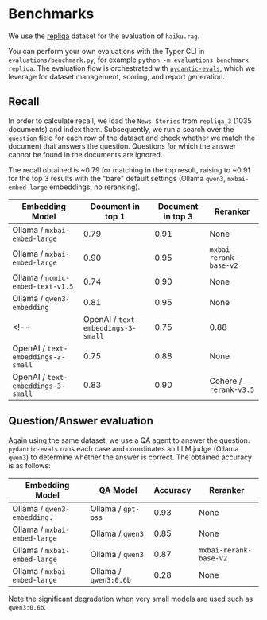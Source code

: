 # Benchmarks

We use the [repliqa](https://huggingface.co/datasets/ServiceNow/repliqa) dataset for the evaluation of `haiku.rag`.

You can perform your own evaluations with the Typer CLI in
`evaluations/benchmark.py`, for example `python -m evaluations.benchmark repliqa`.
The evaluation flow is orchestrated with
[`pydantic-evals`](https://github.com/pydantic/pydantic-ai/tree/main/libs/pydantic-evals),
which we leverage for dataset management, scoring, and report generation.

## Recall

In order to calculate recall, we load the `News Stories` from `repliqa_3` (1035 documents) and index them. Subsequently, we run a search over the `question` field for each row of the dataset and check whether we match the document that answers the question. Questions for which the answer cannot be found in the documents are ignored.


The recall obtained is ~0.79 for matching in the top result, raising to ~0.91 for the top 3 results with the "bare" default settings (Ollama `qwen3`, `mxbai-embed-large` embeddings, no reranking).

| Embedding Model                       | Document in top 1 | Document in top 3 | Reranker               |
|---------------------------------------|-------------------|-------------------|------------------------|
| Ollama / `mxbai-embed-large`          | 0.79              | 0.91              | None                   |
| Ollama / `mxbai-embed-large`          | 0.90              | 0.95              | `mxbai-rerank-base-v2` |
| Ollama / `nomic-embed-text-v1.5`      | 0.74              | 0.90              | None                   |
| Ollama / `qwen3-embedding`            | 0.81              | 0.95              | None                   |
<!-- | OpenAI / `text-embeddings-3-small`    | 0.75              | 0.88              | None                   |
| OpenAI / `text-embeddings-3-small`    | 0.75              | 0.88              | None                   |
| OpenAI / `text-embeddings-3-small`    | 0.83              | 0.90              | Cohere / `rerank-v3.5` | -->

## Question/Answer evaluation

Again using the same dataset, we use a QA agent to answer the question.
`pydantic-evals` runs each case and coordinates an LLM judge (Ollama `qwen3`) to
determine whether the answer is correct. The obtained accuracy is as follows:

| Embedding Model                    | QA Model                          | Accuracy  | Reranker               |
|------------------------------------|-----------------------------------|-----------|------------------------|
| Ollama / `qwen3-embedding. `       | Ollama / `gpt-oss`                | 0.93      | None                   |
| Ollama / `mxbai-embed-large`       | Ollama / `qwen3`                  | 0.85      | None                   |
| Ollama / `mxbai-embed-large`       | Ollama / `qwen3`                  | 0.87      | `mxbai-rerank-base-v2` |
| Ollama / `mxbai-embed-large`       | Ollama / `qwen3:0.6b`             | 0.28      | None                   |

Note the significant degradation when very small models are used such as `qwen3:0.6b`.
<!-- | Ollama / `mxbai-embed-large`       | Anthropic / `Claude Sonnet 3.7`   | 0.79      | None                   |
| OpenAI / `text-embeddings-3-small` | OpenAI / `gpt-4-turbo`            | 0.62      | None                   | -->
